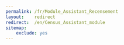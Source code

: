 ```yaml
---
permalink: /fr/Module_Assistant_Recensement
layout:    redirect
redirect:  /en/Census_Assistant_module
sitemap:
    exclude: yes
---
```

